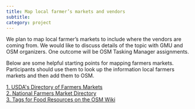 ```yaml
---
title: Map local farmer’s markets and vendors
subtitle: 
category: project
---
```


We plan to map local farmer’s markets to include where the vendors are coming from.  We would like to discuss details of the topic with GMU and OSM organizers.  One outcome will be OSM Tasking Manager assignments.
 
Below are some helpful starting points for mapping farmers markets. Participants should use them to look up the information local farmers markets and then add them to OSM. 

<a href="http://www.usdalocalfooddirectories.com/listings.html">1. USDA's Directory of Farmers Markets</a>
</br>
<a href="http://nfmd.org/?s=ac">2. National Farmers Market Directory</a>
</br>
<a href="https://wiki.openstreetmap.org/wiki/Food_security">3. Tags for Food Resources on the OSM Wiki</a>
</br>

